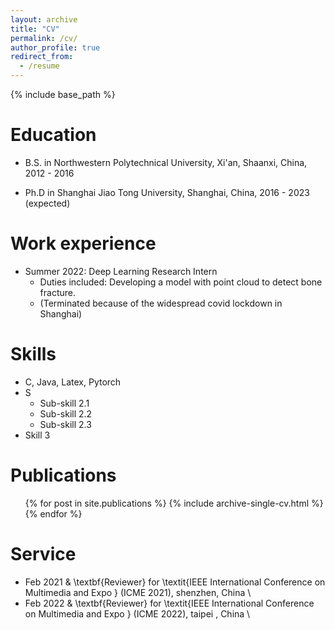 ```yaml
---
layout: archive
title: "CV"
permalink: /cv/
author_profile: true
redirect_from:
  - /resume
---
```


{% include base_path %}

Education
======
* B.S. in Northwestern Polytechnical University, Xi'an, Shaanxi, China, 2012 - 2016

* Ph.D in Shanghai Jiao Tong University, Shanghai, China, 2016 - 2023 (expected)

Work experience
======
* Summer 2022: Deep Learning Research Intern
  * Duties included: Developing a model with point cloud to detect bone fracture.
  * (Terminated because of the widespread covid lockdown in Shanghai)

<!-- * Fall 2015: Research Assistant
  * Github University
  * Duties included: Merging pull requests
  * Supervisor: Professor Hub -->
  
Skills
======
* C, Java, Latex, Pytorch
* S
  * Sub-skill 2.1
  * Sub-skill 2.2
  * Sub-skill 2.3
* Skill 3

Publications
======
  <ul>{% for post in site.publications %}
    {% include archive-single-cv.html %}
  {% endfor %}</ul>
  
<!-- Talks
======
  <ul>{% for post in site.talks %}
    {% include archive-single-talk-cv.html %}
  {% endfor %}</ul>
  
Teaching
======
  <ul>{% for post in site.teaching %}
    {% include archive-single-cv.html %}
  {% endfor %}</ul>
   -->
Service 
======
* Feb 2021 & \textbf{Reviewer} for \textit{IEEE International Conference on Multimedia and Expo } (ICME 2021), shenzhen, China \\
* Feb 2022 & \textbf{Reviewer} for \textit{IEEE International Conference on Multimedia and Expo } (ICME 2022), taipei , China \\

